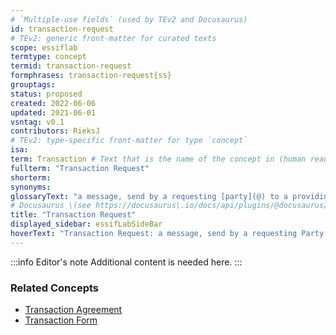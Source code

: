 ```yaml
---
# `Multiple-use fields` (used by TEv2 and Docusaurus)
id: transaction-request
# TEv2: generic front-matter for curated texts
scope: essiflab
termtype: concept
termid: transaction-request
formphrases: transaction-request{ss}
grouptags:
status: proposed
created: 2022-06-06
updated: 2021-06-01
vsntag: v0.1
contributors: RieksJ
# TEv2: type-specific front-matter for type `concept`
isa:
term: Transaction # Text that is the name of the concept in (human readable) texts.
fullterm: "Transaction Request"
shorterm:
synonyms:
glossaryText: "a message, send by a requesting [party](@) to a providing [party](@), that initiates the negotiation of a new [transaction agreement](@) between these [parties](@) for the provisioning of a specific product or service."
# Docusaurus \(see https://docusaurus\.io/docs/api/plugins/@docusaurus/plugin-content-docs#markdown-front-matter\):
title: "Transaction Request"
displayed_sidebar: essifLabSideBar
hoverText: "Transaction Request: a message, send by a requesting Party to a providing Party, that initiates the negotiation of a new Transaction Agreement between these Parties for the provisioning of a specific product or service."
---
```


:::info Editor's note
Additional content is needed here.
:::

### Related Concepts
- [Transaction Agreement](@)
- [Transaction Form](@)